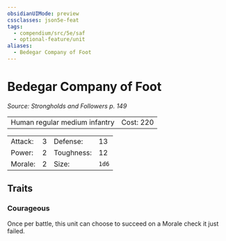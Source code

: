 ```yaml
---
obsidianUIMode: preview
cssclasses: json5e-feat
tags:
  - compendium/src/5e/saf
  - optional-feature/unit
aliases:
  - Bedegar Company of Foot
---
```

# Bedegar Company of Foot
*Source: Strongholds and Followers p. 149*  

|    |    |
|----|----|
| Human regular medium infantry | Cost: 220 |

|    |    |    |    |
|----|----|----|----|
| Attack: | 3 | Defense: | 13 |
| Power: | 2 | Toughness: | 12 |
| Morale: | 2 | Size: | `1d6` |

## Traits

### Courageous

Once per battle, this unit can choose to succeed on a Morale check it just failed.